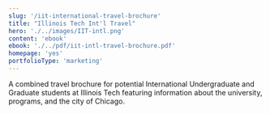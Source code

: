```yaml
---
slug: '/iit-international-travel-brochure'
title: "Illinois Tech Int'l Travel"
hero: './../images/IIT-intl.png'
content: 'ebook'
ebook: './../pdf/iit-intl-travel-brochure.pdf'
homepage: 'yes'
portfolioType: 'marketing'
---
```


A combined travel brochure for potential International Undergraduate and Graduate students at Illinois Tech featuring information about the university, programs, and the city of Chicago.
